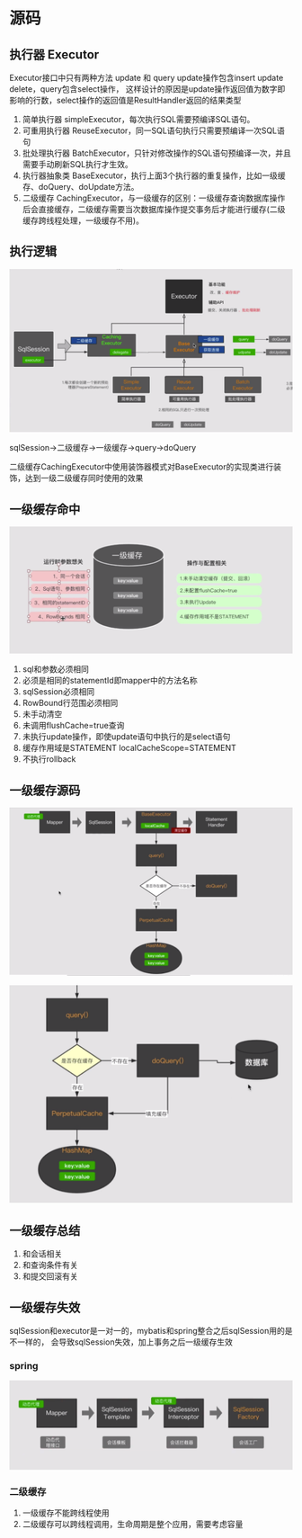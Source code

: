 # 源码

## 执行器 Executor

Executor接口中只有两种方法 update 和 query update操作包含insert update delete，query包含select操作，
这样设计的原因是update操作返回值为数字即影响的行数，select操作的返回值是ResultHandler返回的结果类型


1. 简单执行器
simpleExecutor，每次执行SQL需要预编译SQL语句。
2. 可重用执行器
ReuseExecutor，同一SQL语句执行只需要预编译一次SQL语句
3. 批处理执行器
BatchExecutor，只针对修改操作的SQL语句预编译一次，并且需要手动刷新SQL执行才生效。
4. 执行器抽象类
BaseExecutor，执行上面3个执行器的重复操作，比如一级缓存、doQuery、doUpdate方法。
5. 二级缓存
CachingExecutor，与一级缓存的区别：一级缓存查询数据库操作后会直接缓存，二级缓存需要当次数据库操作提交事务后才能进行缓存(二级缓存跨线程处理，一级缓存不用)。

## 执行逻辑

![avatar](pics/执行器执行流程.png)

sqlSession->二级缓存->一级缓存->query->doQuery

二级缓存CachingExecutor中使用装饰器模式对BaseExecutor的实现类进行装饰，达到一级二级缓存同时使用的效果

## 一级缓存命中

![avatar](pics/一级缓存生效条件.png)

1. sql和参数必须相同
2. 必须是相同的statementId即mapper中的方法名称
3. sqlSession必须相同
4. RowBound行范围必须相同
5. 未手动清空
5. 未调用flushCache=true查询
6. 未执行update操作，即使update语句中执行的是select语句
7. 缓存作用域是STATEMENT localCacheScope=STATEMENT
8. 不执行rollback

## 一级缓存源码

![avatar](pics/源码执行流程1.png)

![avatar](pics/源码执行流程2.png)

## 一级缓存总结

1. 和会话相关
2. 和查询条件有关
3. 和提交回滚有关

## 一级缓存失效

sqlSession和executor是一对一的，mybatis和spring整合之后sqlSession用的是不一样的，
会导致sqlSession失效，加上事务之后一级缓存生效

### spring

![avatar](pics/spring中mybatis流程.png)

### 二级缓存

1. 一级缓存不能跨线程使用
2. 二级缓存可以跨线程调用，生命周期是整个应用，需要考虑容量






